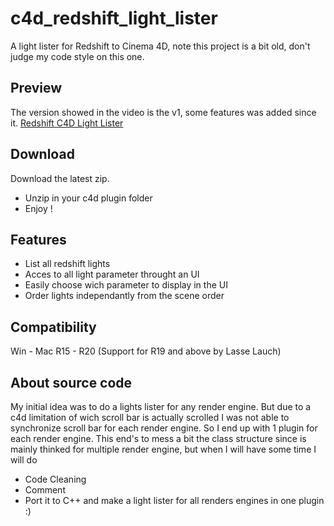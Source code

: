 # c4d_redshift_light_lister
A light lister for Redshift to Cinema 4D, note this project is a bit old, don't judge my code style on this one.

## Preview
The version showed in the video is the v1, some features was added since it.
[Redshift C4D Light Lister](https://vimeo.com/213734948)

## Download
Download the latest zip.
- Unzip in your c4d plugin folder
- Enjoy !

## Features
- List all redshift lights
- Acces to all light parameter throught an UI
- Easily choose wich parameter to display in the UI
- Order lights independantly from the scene order

## Compatibility
 Win - Mac
 R15 - R20 (Support for R19 and above by Lasse Lauch)

## About source code
My initial idea was to do a lights lister for any render engine. 
But due to a c4d limitation of wich scroll bar is actually scrolled I was not able to synchronize scroll bar for each render engine.
So I end up with 1 plugin for each render engine.
This end's to mess a bit the class structure since is mainly thinked for multiple render engine, but when I will have some time I will do 
- Code Cleaning
- Comment
- Port it to C++ and make a light lister for all renders engines in one plugin :)
